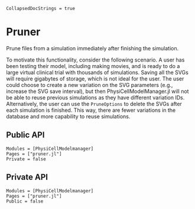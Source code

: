 ```@meta
CollapsedDocStrings = true
```

# Pruner

Prune files from a simulation immediately after finishing the simulation.

To motivate this functionality, consider the following scenario. A user has been testing their model, including making movies, and is ready to do a large virtual clinical trial with thousands of simulations. Saving all the SVGs will require gigabytes of storage, which is not ideal for the user. The user could choose to create a new variation on the SVG parameters (e.g., increase the SVG save interval), but then PhysiCellModelManager.jl will not be able to reuse previous simulations as they have different variation IDs. Alternatively, the user can use the `PruneOptions` to delete the SVGs after each simulation is finished. This way, there are fewer variations in the database and more capability to reuse simulations.

## Public API
```@autodocs
Modules = [PhysiCellModelmanager]
Pages = ["pruner.jl"]
Private = false
```

## Private API
```@autodocs
Modules = [PhysiCellModelmanager]
Pages = ["pruner.jl"]
Public = false
```